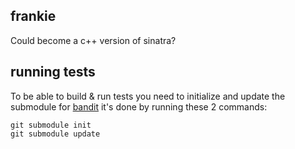 ## frankie

Could become a c++ version of sinatra?

## running tests

To be able to build & run tests you need to initialize and update the submodule for [bandit](http://banditcpp.org/) it's done by running these 2 commands:

`git submodule init`  
`git submodule update`